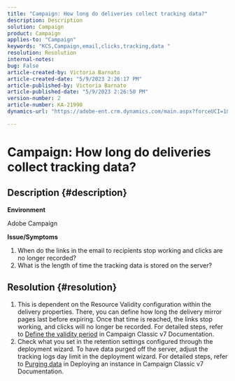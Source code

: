 ```yaml
---
title: "Campaign: How long do deliveries collect tracking data?"
description: Description
solution: Campaign
product: Campaign
applies-to: "Campaign"
keywords: "KCS,Campaign,email,clicks,tracking,data "
resolution: Resolution
internal-notes: 
bug: False
article-created-by: Victoria Barnato
article-created-date: "5/9/2023 2:26:17 PM"
article-published-by: Victoria Barnato
article-published-date: "5/9/2023 2:26:50 PM"
version-number: 2
article-number: KA-21990
dynamics-url: "https://adobe-ent.crm.dynamics.com/main.aspx?forceUCI=1&pagetype=entityrecord&etn=knowledgearticle&id=e72e6671-75ee-ed11-8849-6045bd0065b6"

---
```

# Campaign: How long do deliveries collect tracking data?

## Description {#description}


<b>Environment</b>

Adobe Campaign

<b>Issue/Symptoms</b>

1. When do the links in the email to recipients stop working and clicks are no longer recorded?
2. What is the length of time the tracking data is stored on the server?



## Resolution {#resolution}


1. This is dependent on the Resource Validity configuration within the delivery properties. There, you can define how long the delivery mirror pages last before expiring. Once that time is reached, the links stop working, and clicks will no longer be recorded. For detailed steps, refer to [Define the validity period](https://experienceleague.adobe.com/docs/campaign-classic/using/sending-messages/key-steps-when-creating-a-delivery/steps-sending-the-delivery.html?lang=en#defining-validity-period) in Campaign Classic v7 Documentation.
2. Check what you set in the retention settings configured through the deployment wizard. To have data purged off the server, adjust the tracking logs day limit in the deployment wizard. For detailed steps, refer to [Purging data](https://experienceleague.adobe.com/docs/campaign-classic/using/installing-campaign-classic/initial-configuration/deploying-an-instance.html?lang=en#purging-data) in Deploying an instance in Campaign Classic v7 Documentation.

